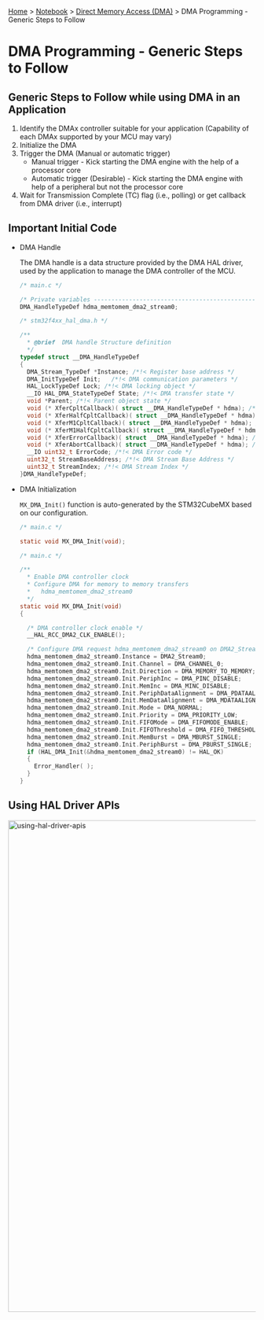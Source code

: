 <a href="../../">Home</a> > <a href="../notebook">Notebook</a> > <a href="./">Direct Memory Access (DMA)</a> > DMA Programming - Generic Steps to Follow

# DMA Programming - Generic Steps to Follow



## Generic Steps to Follow while using DMA in an Application

1. Identify the DMAx controller suitable for your application (Capability of each DMAx supported by your MCU may vary)
2. Initialize the DMA
3. Trigger the DMA (Manual or automatic trigger)
   * Manual trigger - Kick starting the DMA engine with the help of a processor core
   * Automatic trigger (Desirable) - Kick starting the DMA engine with help of a peripheral but not the processor core
4. Wait for Transmission Complete (TC) flag (i.e., polling) or get callback from DMA driver (i.e., interrupt)



## Important Initial Code

* DMA Handle

  The DMA handle is a data structure provided by the DMA HAL driver, used  by the application to manage the DMA controller of the MCU.

  ```c
  /* main.c */
  
  /* Private variables ---------------------------------------------------------*/
  DMA_HandleTypeDef hdma_memtomem_dma2_stream0;
  ```

  ```c
  /* stm32f4xx_hal_dma.h */
  
  /** 
    * @brief  DMA handle Structure definition
    */
  typedef struct __DMA_HandleTypeDef
  {
    DMA_Stream_TypeDef *Instance; /*!< Register base address */
    DMA_InitTypeDef Init;	/*!< DMA communication parameters */ 
    HAL_LockTypeDef Lock; /*!< DMA locking object */  
    __IO HAL_DMA_StateTypeDef State; /*!< DMA transfer state */
    void *Parent; /*!< Parent object state */ 
    void (* XferCpltCallback)( struct __DMA_HandleTypeDef * hdma); /*!< DMA transfer complete callback */
    void (* XferHalfCpltCallback)( struct __DMA_HandleTypeDef * hdma); /*!< DMA Half transfer complete callback */
    void (* XferM1CpltCallback)( struct __DMA_HandleTypeDef * hdma); /*!< DMA transfer complete Memory1 callback */
    void (* XferM1HalfCpltCallback)( struct __DMA_HandleTypeDef * hdma); /*!< DMA transfer Half complete Memory1 callback */
    void (* XferErrorCallback)( struct __DMA_HandleTypeDef * hdma); /*!< DMA transfer error callback */
    void (* XferAbortCallback)( struct __DMA_HandleTypeDef * hdma); /*!< DMA transfer Abort callback */  
    __IO uint32_t ErrorCode; /*!< DMA Error code */
    uint32_t StreamBaseAddress; /*!< DMA Stream Base Address */
    uint32_t StreamIndex; /*!< DMA Stream Index */
  }DMA_HandleTypeDef;
  ```

* DMA Initialization

  `MX_DMA_Init()` function is auto-generated by the STM32CubeMX based on our configuration.

  ```c
  /* main.c */
  
  static void MX_DMA_Init(void);
  ```

  ```c
  /* main.c */
  
  /**
    * Enable DMA controller clock
    * Configure DMA for memory to memory transfers
    *   hdma_memtomem_dma2_stream0
    */
  static void MX_DMA_Init(void)
  {
  
    /* DMA controller clock enable */
    __HAL_RCC_DMA2_CLK_ENABLE();
  
    /* Configure DMA request hdma_memtomem_dma2_stream0 on DMA2_Stream0 */
    hdma_memtomem_dma2_stream0.Instance = DMA2_Stream0;
    hdma_memtomem_dma2_stream0.Init.Channel = DMA_CHANNEL_0;
    hdma_memtomem_dma2_stream0.Init.Direction = DMA_MEMORY_TO_MEMORY;
    hdma_memtomem_dma2_stream0.Init.PeriphInc = DMA_PINC_DISABLE;
    hdma_memtomem_dma2_stream0.Init.MemInc = DMA_MINC_DISABLE;
    hdma_memtomem_dma2_stream0.Init.PeriphDataAlignment = DMA_PDATAALIGN_BYTE;
    hdma_memtomem_dma2_stream0.Init.MemDataAlignment = DMA_MDATAALIGN_BYTE;
    hdma_memtomem_dma2_stream0.Init.Mode = DMA_NORMAL;
    hdma_memtomem_dma2_stream0.Init.Priority = DMA_PRIORITY_LOW;
    hdma_memtomem_dma2_stream0.Init.FIFOMode = DMA_FIFOMODE_ENABLE;
    hdma_memtomem_dma2_stream0.Init.FIFOThreshold = DMA_FIFO_THRESHOLD_FULL;
    hdma_memtomem_dma2_stream0.Init.MemBurst = DMA_MBURST_SINGLE;
    hdma_memtomem_dma2_stream0.Init.PeriphBurst = DMA_PBURST_SINGLE;
    if (HAL_DMA_Init(&hdma_memtomem_dma2_stream0) != HAL_OK)
    {
      Error_Handler( );
    }
  }
  ```



## Using HAL Driver APIs



<img src="D:/repos/engineers-notebook/direct-memory-access/img/using-hal-driver-apis.png" alt="using-hal-driver-apis" width="1000">
